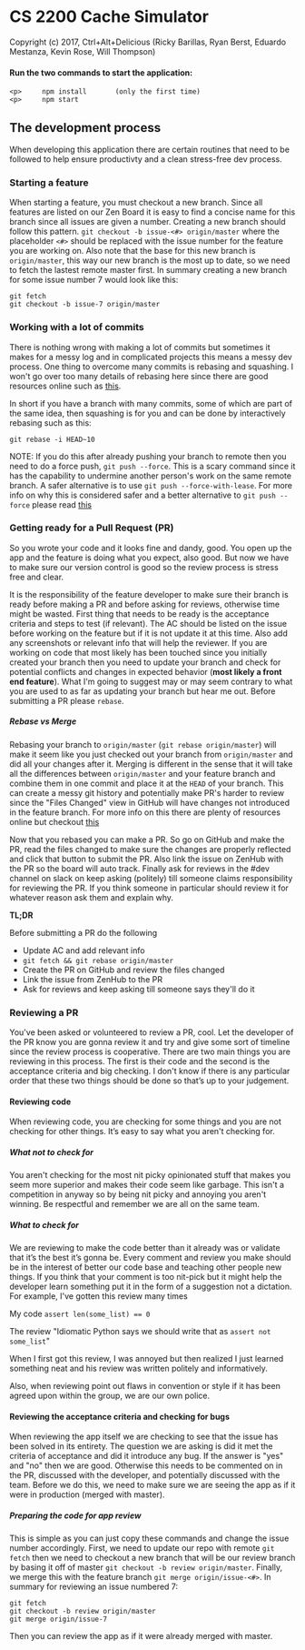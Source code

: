 # CS 2200 Cache Simulator
Copyright (c) 2017, Ctrl+Alt+Delicious (Ricky Barillas, Ryan Berst, Eduardo Mestanza, Kevin Rose, Will Thompson)

#### Run the two commands to start the application:
    <p>     npm install       (only the first time)
    <p>     npm start


## The development process
When developing this application there are certain routines that need to be followed to help ensure productivty and a clean stress-free dev process.

### Starting a feature
When starting a feature, you must checkout a new branch. Since all features are listed on our Zen Board it is easy to find a concise name for this branch since all issues are given a number. Creating a new branch should follow this pattern. `git checkout -b issue-<#> origin/master` where the placeholder `<#>` should be replaced with the issue number for the feature you are working on. Also note that the base for this new branch is `origin/master`, this way our new branch is the most up to date, so we need to fetch the lastest remote master first. In summary creating a new branch for some issue number 7 would look like this:

	git fetch
	git checkout -b issue-7 origin/master
	
	
### Working with a lot of commits
There is nothing wrong with making a lot of commits but sometimes it makes for a messy log and in complicated projects this means a messy dev process. One thing to overcome many commits is rebasing and squashing. I won't go over too many details of rebasing here since there are good resources online such as [this](http://gitready.com/advanced/2009/02/10/squashing-commits-with-rebase.html).

In short if you have a branch with many commits, some of which are part of the same idea, then squashing is for you and can be done by interactively rebasing such as this:

	git rebase -i HEAD~10
	
NOTE: If you do this after already pushing your branch to remote then you need to do a force push, `git push --force`. This is a scary command since it has the capability to undermine another person's work on the same remote branch. A safer alternative is to use `git push --force-with-lease`. For more info on why this is considered safer and a better alternative to `git push --force` please read [this](https://developer.atlassian.com/blog/2015/04/force-with-lease/)

### Getting ready for a Pull Request (PR)

So you wrote your code and it looks fine and dandy, good. You open up the app and the feature is doing what you expect, also good. But now we have to make sure our version control is good so the review process is stress free and clear.

It is the responsibility of the feature developer to make sure their branch is ready before making a PR and before asking for reviews, otherwise time might be wasted. First thing that needs to be ready is the acceptance criteria and steps to test (if relevant). The AC should be listed on the issue before working on the feature but if it is not update it at this time. Also add any screenshots or relevant info that will help the reviewer. If you are working on code that most likely has been touched since you initially created your branch then you need to update your branch and check for potential conflicts and changes in expected behavior (__most likely a front end feature__). What I'm going to suggest may or may seem contrary to what you are used to as far as updating your branch but hear me out. Before submitting a PR please `rebase`.

##### Rebase vs Merge
Rebasing your branch to `origin/master` (`git rebase origin/master`) will make it seem like you just checked out your branch from `origin/master` and did all your changes after it. Merging is different in the sense that it will take all the differences between `origin/master` and your feature branch and combine them in one commit and place it at the `HEAD` of your branch. This can create a messy git history and potentially make PR's harder to review since the "Files Changed" view in GitHub will have changes not introduced in the feature branch. For more info on this there are plenty of resources online but checkout [this](https://www.atlassian.com/git/tutorials/merging-vs-rebasing)

Now that you rebased you can make a PR. So go on GitHub and make the PR, read the files changed to make sure the changes are properly reflected and click that button to submit the PR. Also link the issue on ZenHub with the PR so the board will auto track. Finally ask for reviews in the #dev channel on slack on keep asking (politely) till someone claims responsibility for reviewing the PR. If you think someone in particular should review it for whatever reason ask them and explain why.

__TL;DR__

Before submitting a PR do the following

* Update AC and add relevant info
* `git fetch && git rebase origin/master`
* Create the PR on GitHub and review the files changed
* Link the issue from ZenHub to the PR
* Ask for reviews and keep asking till someone says they'll do it

### Reviewing a PR

You've been asked or volunteered to review a PR, cool. Let the developer of the PR know you are gonna review it and try and give some sort of timeline since the review process is cooperative. There are two main things you are reviewing in this process. The first is their code and the second is the acceptance criteria and big checking. I don't know if there is any particular order that these two things should be done so that’s up to your judgement.

#### Reviewing code

When reviewing code, you are checking for some things and you are not checking for other things. It’s easy to say what you aren't checking for. 

##### What _not_ to check for

You aren't checking for the most nit picky opinionated stuff that makes you seem more superior and makes their code seem like garbage. This isn't a competition in anyway so by being nit picky and annoying you aren't winning. Be respectful and remember we are all on the same team.

##### What _to_ check for

We are reviewing to make the code better than it already was or validate that it’s the best it’s gonna be. Every comment and review you make should be in the interest of better our code base and teaching other people new things. If you think that your comment is too nit-pick but it might help the developer learn something put it in the form of a suggestion not a dictation. For example, I've gotten this review many times

My code `assert len(some_list) == 0`

The review "Idiomatic Python says we should write that as `assert not some_list`"

When I first got this review, I was annoyed but then realized I just learned something neat and his review was written politely and informatively.

Also, when reviewing point out flaws in convention or style if it has been agreed upon within the group, we are our own police. 


#### Reviewing the acceptance criteria and checking for bugs

When reviewing the app itself we are checking to see that the issue has been solved in its entirety. The question we are asking is did it met the criteria of acceptance and did it introduce any bug. If the answer is "yes" and "no" then we are good. Otherwise this needs to be commented on in the PR, discussed with the developer, and potentially discussed with the team. Before we do this, we need to make sure we are seeing the app as if it were in production (merged with master). 

##### Preparing the code for app review

This is simple as you can just copy these commands and change the issue number accordingly. First, we need to update our repo with remote `git fetch` then we need to checkout a new branch that will be our review branch by basing it off of master `git checkout -b review origin/master`. Finally, we merge this with the feature branch `git merge origin/issue-<#>`. In summary for reviewing an issue numbered 7:

	git fetch
	git checkout -b review origin/master
	git merge origin/issue-7
	
Then you can review the app as if it were already merged with master.


